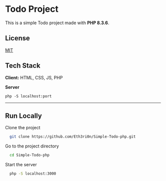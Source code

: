 
# Todo Project

This is a simple Todo project made with **PHP 8.3.6**.


## License

[MIT](https://choosealicense.com/licenses/mit/)


## Tech Stack

**Client:** HTML, CSS, JS, PHP

**Server**

`
php -S localhost:port
`
___

## Run Locally

Clone the project

```bash
  git clone https://github.com/Eth3ri0n/Simple-Todo-php.git
```

Go to the project directory

```bash
  cd Simple-Todo-php
```

Start the server

```bash
  php -S localhost:3000
```

